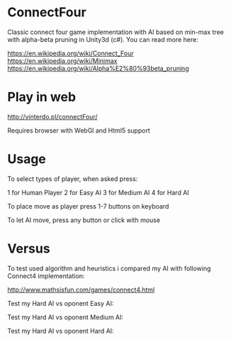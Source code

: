 # ConnectFour

Classic connect four game implementation with AI based on min-max tree with alpha-beta pruning in Unity3d (c#). You can read more here:

https://en.wikipedia.org/wiki/Connect_Four
https://en.wikipedia.org/wiki/Minimax
https://en.wikipedia.org/wiki/Alpha%E2%80%93beta_pruning

# Play in web

http://vinterdo.pl/connectFour/

Requires browser with WebGl and Html5 support

# Usage

To select types of player, when asked press:

1 for Human Player
2 for Easy AI
3 for Medium AI
4 for Hard AI

To place move as player press 1-7 buttons on keyboard

To let AI move, press any button or click with mouse

# Versus

To test used algorithm and heuristics i compared my AI with following Connect4 implementation:

http://www.mathsisfun.com/games/connect4.html

Test my Hard AI vs oponent Easy AI:

Test my Hard AI vs oponent Medium AI:

Test my Hard AI vs oponent Hard AI:
